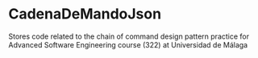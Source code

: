 # CadenaDeMandoJson
Stores code related to the chain of command design pattern practice for Advanced Software Engineering course (322) at Universidad de Málaga
